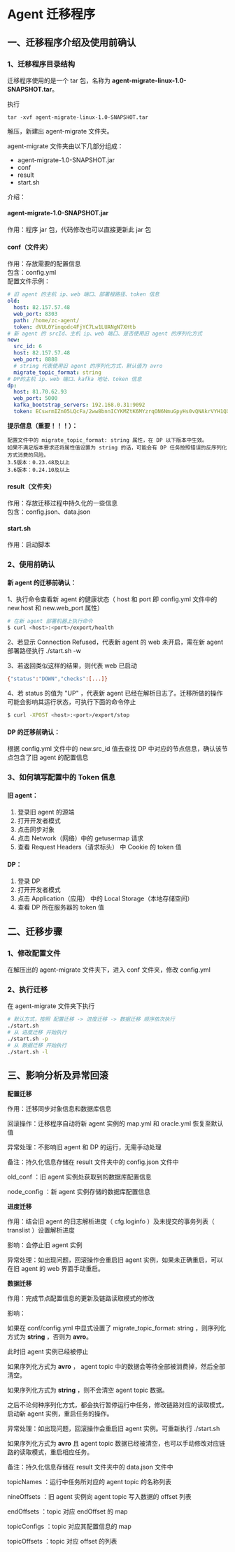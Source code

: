 # Agent 迁移程序
## 一、迁移程序介绍及使用前确认
### 1、迁移程序目录结构
迁移程序使用的是一个 tar 包，名称为 **agent-migrate-linux-1.0-SNAPSHOT.tar**。

执行
``` shell
tar -xvf agent-migrate-linux-1.0-SNAPSHOT.tar
```
解压，新建出 agent-migrate 文件夹。

agent-migrate 文件夹由以下几部分组成：
- agent-migrate-1.0-SNAPSHOT.jar
- conf
- result
- start.sh

介绍：
#### agent-migrate-1.0-SNAPSHOT.jar
作用：程序 jar 包，代码修改也可以直接更新此 jar 包
#### conf（文件夹）
作用：存放需要的配置信息<br>
包含：config.yml<br>
配置文件示例：
``` yaml
# 旧 agent 的主机 ip、web 端口、部署根路径、token 信息
old:
  host: 82.157.57.48
  web_port: 8303
  path: /home/zc-agent/
  token: dVUL0Yinqodc4FjYC7Lw1LUANgN7XHtb
# 新 agent 的 srcId、主机 ip、web 端口、是否使用旧 agent 的序列化方式
new:
  src_id: 6
  host: 82.157.57.48
  web_port: 8888
  # string 代表使用旧 agent 的序列化方式，默认值为 avro
  migrate_topic_format: string
# DP的主机 ip、web 端口、kafka 地址、token 信息
dp:
  host: 81.70.62.93
  web_port: 5000
  kafka_bootstrap_servers: 192.168.0.31:9092
  token: ECswrmIZn05LQcFa/2ww8bnnICYKMZtK6MYzrqON6NmuGpyHs0vQNAkrVYH1QX+1
```

**提示信息（重要！！！）：**
```
配置文件中的 migrate_topic_format: string 属性，在 DP 以下版本中生效。
如果不满足版本要求还将属性值设置为 string 的话，可能会有 DP 任务按照错误的反序列化方式消费的风险。
3.5版本：0.23.48及以上
3.6版本：0.24.10及以上
```

#### result（文件夹）
作用：存放迁移过程中持久化的一些信息<br>
包含：config.json、data.json
#### start.sh
作用：启动脚本<br>

### 2、使用前确认
#### 新 agent 的迁移前确认：

1、执行命令查看新 agent 的健康状态（ host 和 port 即 config.yml 文件中的 new.host 和 new.web_port 属性）

``` sh
# 在新 agent 部署机器上执行命令
$ curl <host>:<port>/export/health
```

2、若显示 Connection Refused，代表新 agent 的 web 未开启，需在新 agent 部署路径执行 ./start.sh -w

3、若返回类似这样的结果，则代表 web 已启动

``` sh
{"status":"DOWN","checks":[...]}
```

4、若 status 的值为 "UP" ，代表新 agent 已经在解析日志了。迁移所做的操作可能会影响其运行状态，可执行下面的命令停止

``` sh
$ curl -XPOST <host>:<port>/export/stop
```
#### DP 的迁移前确认：

根据 config.yml 文件中的 new.src_id 值去查找 DP 中对应的节点信息，确认该节点包含了旧 agent 的配置信息
### 3、如何填写配置中的 Token 信息
#### 旧 agent：
1. 登录旧 agent 的源端
2. 打开开发者模式
3. 点击同步对象
4. 点击 Network（网络）中的 getusermap 请求
5. 查看 Request Headers（请求标头） 中 Cookie 的 token 值
#### DP：
1. 登录 DP
2. 打开开发者模式
3. 点击 Application（应用） 中的 Local Storage（本地存储空间）
4. 查看 DP 所在服务器的 token 值

## 二、迁移步骤
### 1、修改配置文件
在解压出的 agent-migrate 文件夹下，进入 conf 文件夹，修改 config.yml
### 2、执行迁移
在 agent-migrate 文件夹下执行
``` sh
# 默认方式，按照 配置迁移 -> 进度迁移 -> 数据迁移 顺序依次执行
./start.sh
# 从 进度迁移 开始执行
./start.sh -p
# 从 数据迁移 开始执行
./start.sh -l
```

## 三、影响分析及异常回滚
**配置迁移**

作用：迁移同步对象信息和数据库信息

回滚操作：迁移程序自动将新 agent 实例的 map.yml 和 oracle.yml 恢复至默认值<br>

异常处理：不影响旧 agent 和 DP 的运行，无需手动处理

备注：持久化信息存储在 result 文件夹中的 config.json 文件中

old_conf ：旧 agent 实例处获取到的数据库配置信息<br>

node_config ：新 agent 实例存储的数据库配置信息<br>

**进度迁移**

作用：结合旧 agent 的日志解析进度（ cfg.loginfo ）及未提交的事务列表（ translist ）设置解析进度

影响：会停止旧 agent 实例

异常处理：如出现问题，回滚操作会重启旧 agent 实例，如果未正确重启，可以在旧 agent 的 web 界面手动重启。

**数据迁移**

作用：完成节点配置信息的更新及链路读取模式的修改

影响：

如果在 conf/config.yml 中显式设置了 migrate_topic_format: string ，则序列化方式为 **string** ，否则为 **avro**。<br>

此时旧 agent 实例已经被停止<br>

如果序列化方式为 **avro** ， agent topic 中的数据会等待全部被消费掉，然后全部清空。<br>

如果序列化方式为 **string** ，则不会清空 agent topic 数据。<br>

之后不论何种序列化方式，都会执行暂停运行中任务，修改链路对应的读取模式，启动新 agent 实例，重启任务的操作。<br>

异常处理：如出现问题，回滚操作会重启旧 agent 实例。可重新执行 ./start.sh<br>

如果序列化方式为 **avro** 且 agent topic 数据已经被清空，也可以手动修改对应链路的读取模式，重启相应任务。

备注：持久化信息存储在 result 文件夹中的 data.json 文件中

topicNames ：运行中任务所对应的 agent topic 的名称列表<br>

nineOffsets ：旧 agent 实例向 agent topic 写入数据的 offset 列表<br>

endOffsets ：topic 对应 endOffset 的 map<br>

topicConfigs ：topic 对应其配置信息的 map<br>

topicOffsets ：topic 对应 offset 的列表
